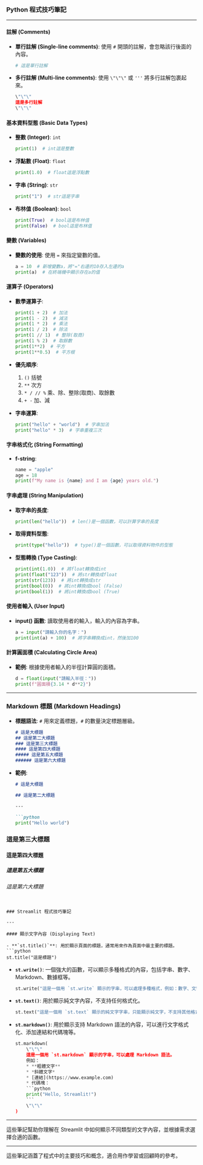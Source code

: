 ### Python 程式技巧筆記

---

#### 註解 (Comments)

- **單行註解 (Single-line comments)**: 使用 `#` 開頭的註解，會忽略該行後面的內容。  

  ```python
  # 這是單行註解
  ```
  
- **多行註解 (Multi-line comments)**: 使用 `\"\"\"` 或 `'''` 將多行註解包裹起來。  

  ```python
  \"\"\"
  這是多行註解
  \"\"\"
  ```

#### 基本資料型態 (Basic Data Types)

- **整數 (Integer)**: `int`  

  ```python
  print(1)  # int這是整數
  ```

- **浮點數 (Float)**: `float`  

    ```python
    print(1.0)  # float這是浮點數
    ```

- **字串 (String)**: `str`  

  ```python
  print("1")  # str這是字串
  ```

- **布林值 (Boolean)**: `bool`  

  ```python
  print(True)  # bool這是布林值
  print(False)  # bool這是布林值
  ```

#### 變數 (Variables)

- **變數的使用**: 使用 `=` 來指定變數的值。  

  ```python
  a = 10  # 新增變數a，將"="右邊的10存入左邊的a
  print(a)  # 在終端機中顯示存在a的值
  ```

#### 運算子 (Operators)

- **數學運算子**:  

  ```python
  print(1 + 2)  # 加法
  print(1 - 2)  # 減法
  print(1 * 2)  # 乘法
  print(1 / 2)  # 除法
  print(1 // 1)  # 整除(取商)
  print(1 % 2)  # 取餘數
  print(1**2)  # 平方
  print(1**0.5)  # 平方根
  ```

- **優先順序**:  
  1. `()` 括號
  2. `**` 次方
  3. `* / // %` 乘、除、整除(取商)、取餘數
  4. `+ -` 加、減

- **字串運算**:  

  ```python
  print("hello" + "world")  # 字串加法
  print("hello" * 3)  # 字串重複三次
  ```

#### 字串格式化 (String Formatting)

- **f-string**:  

  ```python
  name = "apple"
  age = 18
  print(f"My name is {name} and I am {age} years old.")
  ```

#### 字串處理 (String Manipulation)

- **取字串的長度**:  

  ```python
  print(len("hello"))  # len()是一個函數，可以計算字串的長度
  ```

- **取得資料型態**:  

  ```python
  print(type("hello"))  # type()是一個函數，可以取得資料物件的型態
  ```

- **型態轉換 (Type Casting)**:  

  ```python
  print(int(1.0))  # 將float轉換成int
  print(float("123"))  # 將str轉換成float
  print(str(123))  # 將int轉換成str
  print(bool(0))  # 將int轉換成bool (False)
  print(bool(1))  # 將int轉換成bool (True)
  ```

#### 使用者輸入 (User Input)

- **input() 函數**: 讀取使用者的輸入，輸入的內容為字串。  

  ```python
  a = input("請輸入你的名字：")
  print(int(a) + 100)  # 將字串轉換成int，然後加100
  ```

#### 計算圓面積 (Calculating Circle Area)

- **範例**: 根據使用者輸入的半徑計算圓的面積。  

  ```python
  d = float(input("請輸入半徑："))
  print(f"圓面積{3.14 * d**2}")
  ```

---

### Markdown 標題 (Markdown Headings)

- **標題語法**: `#` 用來定義標題，`#` 的數量決定標題層級。  

  ```markdown
  # 這是大標題
  ## 這是第二大標題
  ### 這是第三大標題
  #### 這是第四大標題
  ##### 這是第五大標題
  ###### 這是第六大標題
  ```

- **範例**:  

  ```markdown
  # 這是大標題

  ## 這是第二大標題

  ---
  
  ```python 
  print("Hello world")
  ```

### 這是第三大標題

#### 這是第四大標題

##### 這是第五大標題

###### 這是第六大標題

  ```

  ### Streamlit 程式技巧筆記

---

#### 顯示文字內容 (Displaying Text)

- **`st.title()`**: 用於顯示頁面的標題，通常用來作為頁面中最主要的標題。  
  ```python
  st.title("這是標題")
  ```

- **`st.write()`**: 一個強大的函數，可以顯示多種格式的內容，包括字串、數字、Markdown、數據框等。  

  ```python
  st.write("這是一個用 `st.write` 顯示的字串，可以處理多種格式，例如：數字、文字、Markdown、數據框等。")
  ```

- **`st.text()`**: 用於顯示純文字內容，不支持任何格式化。  

  ```python
  st.text("這是一個用 `st.text` 顯示的純文字字串，只能顯示純文字，不支持其他格式。")
  ```

- **`st.markdown()`**: 用於顯示支持 Markdown 語法的內容，可以進行文字格式化、添加連結和代碼塊等。  

  ```python
  st.markdown(
      \"\"\"
      這是一個用 `st.markdown` 顯示的字串，可以處理 Markdown 語法。
      例如：
      * **粗體文字**
      * *斜體文字*
      * [連結](https://www.example.com)
      * 代碼塊：
      ```python
      print("Hello, Streamlit!")
      ```
      \"\"\"
  )
  ```

---

這些筆記幫助你理解在 Streamlit 中如何顯示不同類型的文字內容，並根據需求選擇合適的函數。

---

這些筆記涵蓋了程式中的主要技巧和概念，適合用作學習或回顧時的參考。
